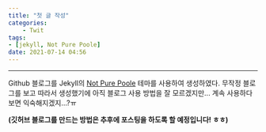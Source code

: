 ```yaml
---
title: "첫 글 작성"
categories:
    - Twit
tags:
- [jekyll, Not Pure Poole]
date: 2021-07-14 04:56
---
```

------------------

Github 블로그를 Jekyll의 [Not Pure Poole](https://github.com/vszhub/not-pure-poole) 테마를 사용하여 생성하였다.
무작정 블로그를 보고 따라서 생성했기에 아직 블로그 사용 방법을 잘 모르겠지만... 계속 사용하다보면 익숙해지겠지...?ㅠ

**(깃허브 블로그를 만드는 방법은 추후에 포스팅을 하도록 할 예정입니다! ㅎㅎ)**